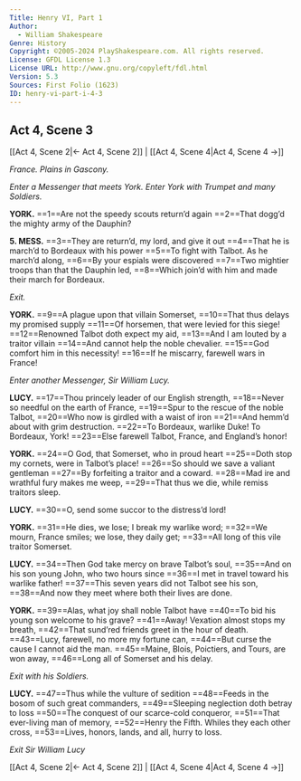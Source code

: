 ```yaml
---
Title: Henry VI, Part 1
Author: 
  - William Shakespeare
Genre: History
Copyright: ©2005-2024 PlayShakespeare.com. All rights reserved.
License: GFDL License 1.3
License URL: http://www.gnu.org/copyleft/fdl.html
Version: 5.3
Sources: First Folio (1623)
ID: henry-vi-part-i-4-3
---
```


## Act 4, Scene 3
[[Act 4, Scene 2|← Act 4, Scene 2]] | [[Act 4, Scene 4|Act 4, Scene 4 →]]

*France. Plains in Gascony.*

*Enter a Messenger that meets York. Enter York with Trumpet and many Soldiers.*

**YORK.**
==1==Are not the speedy scouts return’d again
==2==That dogg’d the mighty army of the Dauphin?

**5. MESS.**
==3==They are return’d, my lord, and give it out
==4==That he is march’d to Bordeaux with his power
==5==To fight with Talbot. As he march’d along,
==6==By your espials were discovered
==7==Two mightier troops than that the Dauphin led,
==8==Which join’d with him and made their march for Bordeaux.

*Exit.*

**YORK.**
==9==A plague upon that villain Somerset,
==10==That thus delays my promised supply
==11==Of horsemen, that were levied for this siege!
==12==Renowned Talbot doth expect my aid,
==13==And I am louted by a traitor villain
==14==And cannot help the noble chevalier.
==15==God comfort him in this necessity!
==16==If he miscarry, farewell wars in France!

*Enter another Messenger, Sir William Lucy.*

**LUCY.**
==17==Thou princely leader of our English strength,
==18==Never so needful on the earth of France,
==19==Spur to the rescue of the noble Talbot,
==20==Who now is girdled with a waist of iron
==21==And hemm’d about with grim destruction.
==22==To Bordeaux, warlike Duke! To Bordeaux, York!
==23==Else farewell Talbot, France, and England’s honor!

**YORK.**
==24==O God, that Somerset, who in proud heart
==25==Doth stop my cornets, were in Talbot’s place!
==26==So should we save a valiant gentleman
==27==By forfeiting a traitor and a coward.
==28==Mad ire and wrathful fury makes me weep,
==29==That thus we die, while remiss traitors sleep.

**LUCY.**
==30==O, send some succor to the distress’d lord!

**YORK.**
==31==He dies, we lose; I break my warlike word;
==32==We mourn, France smiles; we lose, they daily get;
==33==All long of this vile traitor Somerset.

**LUCY.**
==34==Then God take mercy on brave Talbot’s soul,
==35==And on his son young John, who two hours since
==36==I met in travel toward his warlike father!
==37==This seven years did not Talbot see his son,
==38==And now they meet where both their lives are done.

**YORK.**
==39==Alas, what joy shall noble Talbot have
==40==To bid his young son welcome to his grave?
==41==Away! Vexation almost stops my breath,
==42==That sund’red friends greet in the hour of death.
==43==Lucy, farewell, no more my fortune can,
==44==But curse the cause I cannot aid the man.
==45==Maine, Blois, Poictiers, and Tours, are won away,
==46==Long all of Somerset and his delay.

*Exit with his Soldiers.*

**LUCY.**
==47==Thus while the vulture of sedition
==48==Feeds in the bosom of such great commanders,
==49==Sleeping neglection doth betray to loss
==50==The conquest of our scarce-cold conqueror,
==51==That ever-living man of memory,
==52==Henry the Fifth. Whiles they each other cross,
==53==Lives, honors, lands, and all, hurry to loss.

*Exit Sir William Lucy*

[[Act 4, Scene 2|← Act 4, Scene 2]] | [[Act 4, Scene 4|Act 4, Scene 4 →]]